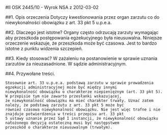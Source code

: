 #II OSK 2445/10 - Wyrok NSA z 2012-03-02

##1. Opis orzeczenia
Dotyczy kwestionowania przez organ zarzutu co do niewykonalności obowiązku z art. 33 pkt 5 u.p.e.a.

##2. Dlaczego jest istotne?
Organy często odrzucają zarzuty wymagając aby przeszkoda postępowania egzekucyjnego była nieusuwalna. Niniejsze orzeczenie wskazuje, że przeszkoda może być czasowa. Jest to bardzo istotne z punktu widzenia szczepień.

##3. Kiedy stosować?
W zażaleniu na postanowienie w sprawie uznania zarzutów za nieuzasadnione. W sądzie administracyjnym.

##4. Przywołane treści.
```
Stosownie art. 33 u.p.e.a. podstawą zarzutu w sprawie prowadzenia egzekucji administracyjnej może być między innymi
niewykonalność obowiązku o charakterze niepieniężnym (art. 33 pkt 5). W przepisie tym nie zawarto przesłanki wskazującej,
że niewykonalność obowiązku ma mieć charakter trwały. Uznać zatem należy, że podstawą zarzutu z art. 33 pkt 5 może być
również czasowa niewykonalność obowiązku. Nie jest więc trafne i nie znajduje potwierdzenia w treści przepisu art. 33 pkt
5 ustawy uznanie przez Sąd I instancji, że niewykonalność obowiązku nałożonego decyzją ostateczną musi być następstwem
przeszkód o charakterze nieusuwalnym (trwałym).
```
